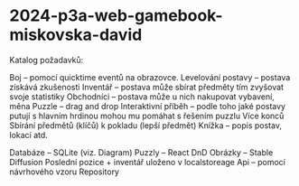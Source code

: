 ﻿# 2024-p3a-web-gamebook-miskovska-david

Katalog požadavků:

Boj – pomocí quicktime eventů na obrazovce.
Levelování postavy – postava získává zkušenosti 
Inventář – postava může sbírat předměty tím zvyšovat svoje statistiky
Obchodníci – postava může u nich nakupovat vybavení, měna
Puzzle – drag and drop 
Interaktivní příběh – podle toho jaké postavy putují s hlavním hrdinou mohou mu pomáhat s řešením puzzlu
Více konců
Sbírání předmětů (klíčů) k pokladu (lepší předmět)
Knížka – popis postav, lokací atd.

Databáze – SQLite (viz. Diagram)
Puzzly – React DnD
Obrázky – Stable Diffusion
Poslední pozice + inventář uloženo v localstoreage
Api – pomocí návrhového vzoru Repository
